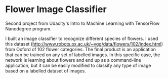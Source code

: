 # Flower Image Classifier
Second project from Udacity's Intro to Machine Learning with TensorFlow Nanodegree program.

I built an image classifier to recognize different species of flowers. I used this dataset (http://www.robots.ox.ac.uk/~vgg/data/flowers/102/index.html) from Oxford of 102 flower categories. The final product is an application that can be trained on any set of labelled images. In this specific case, the network is learning about flowers and end up as a command-line application, but it can be easily modified to classify any type of image based on a labelled dataset of images.
